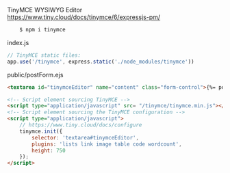 TinyMCE WYSIWYG Editor
https://www.tiny.cloud/docs/tinymce/6/expressjs-pm/

```sh
    $ npm i tinymce
```

index.js
```js
// TinyMCE static files:
app.use('/tinymce', express.static('./node_modules/tinymce'))
```

public/postForm.ejs
```html
<textarea id="tinymceEditor" name="content" class="form-control">{%= post?.content %}</textarea>
```
```html
<!-- Script element sourcing TinyMCE -->
<script type="application/javascript" src= "/tinymce/tinymce.min.js"></script>
<!-- Script element sourcing the TinyMCE configuration -->
<script type="application/javascript">
    // https://www.tiny.cloud/docs/configure
    tinymce.init({
        selector: 'textarea#tinymceEditor',
        plugins: 'lists link image table code wordcount',
        height: 750
    });
</script>
```